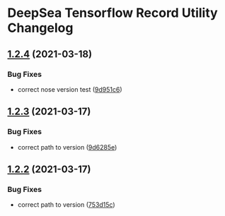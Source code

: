 # DeepSea Tensorflow Record Utility Changelog

## [1.2.4](http://bitbucket.org/mbari/deepsea-tfrecord/compare/v1.2.3...v1.2.4) (2021-03-18)


### Bug Fixes

* correct nose version test ([9d951c6](http://bitbucket.org/mbari/deepsea-tfrecord/commits/9d951c6e96c7aa444576ece54c65932ca103149e))

## [1.2.3](http://bitbucket.org/mbari/deepsea-tfrecord/compare/v1.2.2...v1.2.3) (2021-03-17)


### Bug Fixes

* correct path to version ([9d6285e](http://bitbucket.org/mbari/deepsea-tfrecord/commits/9d6285e2d8d369a3afb9c97b82bc73ebbe266c6f))

## [1.2.2](http://bitbucket.org/mbari/deepsea-tfrecord/compare/v1.2.1...v1.2.2) (2021-03-17)


### Bug Fixes

* correct path to version ([753d15c](http://bitbucket.org/mbari/deepsea-tfrecord/commits/753d15c859205064c867f644701010310c7e1942))
